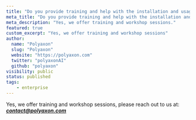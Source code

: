 ```yaml
---
title: "Do you provide training and help with the installation and usage of Polyaxon?"
meta_title: "Do you provide training and help with the installation and usage of Polyaxon? - FAQ"
meta_description: "Yes, we offer training and workshop sessions."
featured: true
custom_excerpt: "Yes, we offer training and workshop sessions"
author:
  name: "Polyaxon"
  slug: "Polyaxon"
  website: "https://polyaxon.com"
  twitter: "polyaxonAI"
  github: "polyaxon"
visibility: public
status: published
tags:
    - enterprise
---
```


Yes, we offer training and workshop sessions, please reach out to us at: _**contact@polyaxon.com**_

